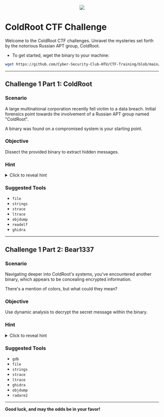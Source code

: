 <div align="center">
<img src="https://png.pngtree.com/png-vector/20220720/ourmid/pngtree-russian-bear-tireman-shield-mascot-head-identity-sporting-vector-png-image_32798422.png">
</div>

# ColdRoot CTF Challenge

Welcome to the ColdRoot CTF challenges. Unravel the mysteries set forth by the notorious Russian APT group, ColdRoot.

- To get started, wget the binary to your machine:

```bash
wget https://github.com/Cyber-Security-Club-HTU/CTF-Training/blob/main/2023/Reverse-Engineering/Lab/coldroot.bin
```

---

## Challenge 1 Part 1: ColdRoot

### Scenario
A large multinational corporation recently fell victim to a data breach. Initial forensics point towards the involvement of a Russian APT group named "ColdRoot". 

A binary was found on a compromised system is your starting point. 

### Objective
Dissect the provided binary to extract hidden messages.

### Hint
<details>
  <summary>Click to reveal hint</summary>
  
  - Sometimes, it's not about gaining access but understanding the process.
  - Strings can be useful, but they might also deceive.
</details>

### Suggested Tools
- `file`
- `strings`
- `strace`
- `ltrace`
- `objdump`
- `readelf`
- `ghidra`

---

## Challenge 1 Part 2: Bear1337

### Scenario

Navigating deeper into ColdRoot's systems, you've encountered another binary, which appears to be concealing encrypted information. 

There's a mention of colors, but what could they mean?

### Objective
Use dynamic analysis to decrypt the secret message within the binary.

### Hint
<details>
  <summary>Click to reveal hint</summary>
  
  The path ahead requires a trio of colors. Look to the north, where winters are fierce, and tales of bears and babushkas are abundant.
</details>

### Suggested Tools
- `gdb`
- `file`
- `strings`
- `strace`
- `ltrace`
- `ghidra`
- `objdump`
- `radare2`

---

**Good luck, and may the odds be in your favor!**
